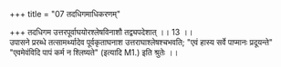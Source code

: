 +++
title = "07 तदधिगमाधिकरणम्"

+++
तदधिगम उत्तरपूर्वाघयोरश्लेषविनाशौ तद्व्यपदेशात् ।। 13 ।।   
उपासने प्ररब्धे तत्सामर्थ्यादेव पूर्वकृताघनाश उत्तराघाश्लेषश्चभवति; "एवं हास्य सर्वे पाप्मानः प्रदूयन्ते" "एवमेवंविदि पापं कर्म न श्लिष्यते" (इत्यादि M1.) इति श्रुतेः ।।